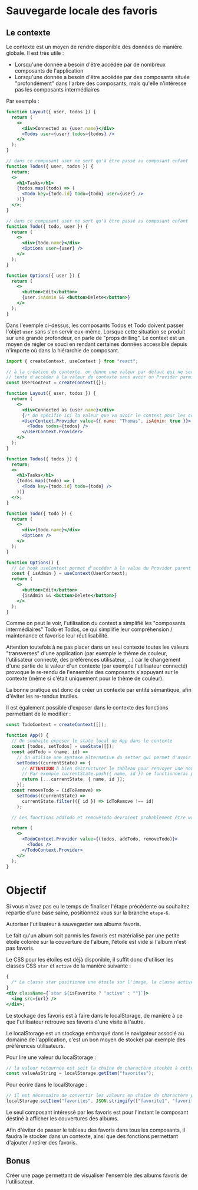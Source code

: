# Sauvegarde locale des favoris

## Le contexte

Le contexte est un moyen de rendre disponible des données de manière globale.
Il est très utile :

- Lorsqu'une donnée a besoin d'être accédée par de nombreux composants de l'application
- Lorsqu'une donnée a besoin d'être accédée par des composants située "profondément" dans l'arbre des composants, mais qu'elle n'intéresse pas les composants intermédiaires

Par exemple :

```jsx
function Layout({ user, todos }) {
  return (
    <>
      <div>Connected as {user.name}</div>
      <Todos user={user} todos={todos} />
    </>
  );
}

// dans ce composant user ne sert qu'à être passé au composant enfant
function Todos({ user, todos }) {
  return;
  <>
    <h1>Tasks</h1>
    {todos.map((todo) => (
      <Todo key={todo.id} todo={todo} user={user} />
    ))}
  </>;
}

// dans ce composant user ne sert qu'à être passé au composant enfant
function Todo({ todo, user }) {
  return (
    <>
      <div>{todo.name}</div>
      <Options user={user} />
    </>
  );
}

function Options({ user }) {
  return (
    <>
      <button>Edit</button>
      {user.isAdmin && <button>Delete</button>}
    </>
  );
}
```

Dans l'exemple ci-dessus, les composants Todos et Todo doivent passer l'objet `user` sans s'en servir eux-même. Lorsque cette situation se produit sur une grande profondeur, on parle de "props drilling". Le context est un moyen de régler ce souci en rendant certaines données accessible depuis n'importe où dans la hiérarchie de composant.

```jsx
import { createContext, useContext } from "react";

// à la création du contexte, on donne une valeur par défaut qui ne sera utilisé que si un composant
// tente d'accéder à la valeur de contexte sans avoir un Provider parmis ses parents.
const UserContext = createContext({});

function Layout({ user, todos }) {
  return (
    <>
      <div>Connected as {user.name}</div>
      {/* On spécifie ici la valeur que va avoir le context pour les composant enfant l'utilisant */}
      <UserContext.Provider value={{ name: "Thomas", isAdmin: true }}>
        <Todos todos={todos} />
      </UserContext.Provider>
    </>
  );
}

function Todos({ todos }) {
  return;
  <>
    <h1>Tasks</h1>
    {todos.map((todo) => (
      <Todo key={todo.id} todo={todo} />
    ))}
  </>;
}

function Todo({ todo }) {
  return (
    <>
      <div>{todo.name}</div>
      <Options />
    </>
  );
}

function Options() {
  // Le hook useContext permet d'accéder à la value du Provider parent le plus proche
  const { isAdmin } = useContext(UserContext);
  return (
    <>
      <button>Edit</button>
      {isAdmin && <button>Delete</button>}
    </>
  );
}
```

Comme on peut le voir, l'utilisation du context a simplifié les "composants intermédiaires" Todo et Todos, ce qui simplifie leur compréhension / maintenance et favorise leur réutilisabilité.

Attention toutefois à ne pas placer dans un seul contexte toutes les valeurs "transverses" d'une application (par exemple le thème de couleur, l'utilisateur connecté, des préférences utilisateur, ...) car le changement d'une partie de la valeur d'un contexte (par exemple l'utilisateur connecté) provoque le re-rendu de l'ensemble des composants s'appuyant sur le contexte (même si c'était uniquement pour le thème de couleur).

La bonne pratique est donc de créer un contexte par entité sémantique, afin d'éviter les re-rendus inutiles.

Il est également possible d'exposer dans le contexte des fonctions permettant de le modifier :

```jsx
const TodoContext = createContext([]);

function App() {
  // On souhaite exposer le state local de App dans le contexte
  const [todos, setTodos] = useState([]);
  const addTodo = (name, id) =>
    // On utilise une syntaxe alternative du setter qui permet d'avoir en entrée la valeur actuelle de l'état pour le modifier
    setTodos((currentState) => {
      // ATTENTION à bien destructurer le tableau pour renvoyer une nouvelle référence, sinon rien ne sera re-rendu.
      // Par exemple currentState.push({ name, id }) ne fonctionnerai pas correctement
      return [...currentState, { name, id }];
    });
  const removeTodo = (idToRemove) =>
    setTodos((currentState) =>
      currentState.filter(({ id }) => idToRemove !== id)
    );

  // Les fonctions addTodo et removeTodo devraient probablement être wrappée dans un useCallback, mais c'est une autre histoire ;) (https://react.dev/reference/react/useCallback)

  return (
    <>
      <TodoContext.Provider value={(todos, addTodo, removeTodo)}>
        <Todos />
      </TodoContext.Provider>
    </>
  );
}
```

# Objectif

Si vous n'avez pas eu le temps de finaliser l'étape précédente ou souhaitez repartie d'une base saine, positionnez vous sur la branche `etape-6`.

Autoriser l'utilisateur à sauvegarder ses albums favoris.

Le fait qu'un album soit parmis les favoris est matérialisé par une petite étoile colorée sur la couverture de l'album, l'étoile est vide si l'album n'est pas favoris.

Le CSS pour les étoiles est déjà disponible, il suffit donc d'utiliser les classes CSS `star` et `active` de la manière suivante :

```jsx
{
  /* La classe star positionne une étoile sur l'image, la classe active la colore */
}
<div className={`star ${isFavorite ? "active" : ""}`}>
  <img src={url} />
</div>;
```

Le stockage des favoris est à faire dans le localStorage, de manière à ce que l'utilisateur retrouve ses favoris d'une visite à l'autre.

Le localStorage est un stockage embarqué dans le navigateur associé au domaine de l'application, c'est un bon moyen de stocker par exemple des préférences utilisateurs.

Pour lire une valeur du localStorage :

```jsx
// la valeur retournée est soit la chaîne de charactère stockée à cette entrée, soit null si l'entrée n'existe pas
const valueAsString = localStorage.getItem("favorites");
```

Pour écrire dans le localStorage :

```jsx
// il est nécessaire de convertir les valeurs en chaîne de charactère pour les stocker
localStorage.setItem("favorites", JSON.stringify(["favorite1", "favorite2"]));
```

Le seul composant intéressé par les favoris est pour l'instant le composant destiné à afficher les couvertures des albums.

Afin d'éviter de passer le tableau des favoris dans tous les composants, il faudra le stocker dans un contexte, ainsi que des fonctions permettant d'ajouter / retirer des favoris.

## Bonus

Créer une page permettant de visualiser l'ensemble des albums favoris de l'utilisateur.
